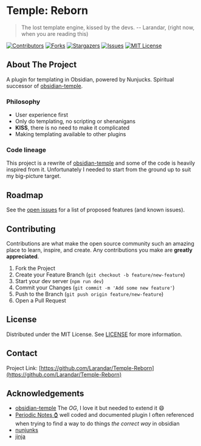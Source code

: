 # Temple: Reborn

> The lost template engine, kissed by the devs.
> -- Larandar, (right now, when you are reading this)

<!-- PROJECT SHIELDS -->
[![Contributors][contributors-shield]][contributors-url]
[![Forks][forks-shield]][forks-url]
[![Stargazers][stars-shield]][stars-url]
[![Issues][issues-shield]][issues-url]
[![MIT License][license-shield]][license-url]

<!-- ABOUT THE PROJECT -->
## About The Project

A plugin for templating in Obsidian, powered by Nunjucks. Spiritual successor of
[obsidian-temple](https://github.com/garyng/obsidian-temple).

### Philosophy

- User experience first
- Only do templating, no scripting or shenanigans
- **KISS**, there is no need to make it complicated
- Making templating available to other plugins

### Code lineage

This project is a rewrite of [obsidian-temple](https://github.com/garyng/obsidian-temple) and some
of the code is heavily inspired from it. Unfortunately I needed to start from the ground up to suit
my big-picture target.

<!-- ROADMAP -->
## Roadmap

See the [open issues](https://github.com/Larandar/Temple-Reborn/issues) for a list of proposed
features (and known issues).

<!-- CONTRIBUTING -->
## Contributing

Contributions are what make the open source community such an amazing place to learn, inspire, and
create. Any contributions you make are **greatly appreciated**.

1. Fork the Project
2. Create your Feature Branch (`git checkout -b feature/new-feature`)
3. Start your dev server (`npm run dev`)
4. Commit your Changes (`git commit -m 'Add some new feature'`)
5. Push to the Branch (`git push origin feature/new-feature`)
6. Open a Pull Request

<!-- LICENSE -->
## License

Distributed under the MIT License. See [LICENSE](https://github.com/Larandar/Temple-Reborn/LICENSE.md)
for more information.

<!-- CONTACT -->
## Contact

Project Link: [https://github.com/Larandar/Temple-Reborn](https://github.com/Larandar/Temple-Reborn)

<!-- ACKNOWLEDGEMENTS -->
## Acknowledgements

- [obsidian-temple](https://github.com/garyng/obsidian-temple) The _OG_, I love it but needed to extend it 😄
- [Periodic Notes ⌚](https://github.com/liamcain/obsidian-periodic-notes) well coded and documented plugin
  I often referenced when trying to find a way to do things _the correct way_ in obsidian
- [nunjunks](https://github.com/mozilla/nunjucks)
- [jinja](https://jinja.palletsprojects.com/)

<!-- MARKDOWN LINKS & IMAGES -->
<!-- https://www.markdownguide.org/basic-syntax/#reference-style-links -->
[contributors-shield]: https://img.shields.io/github/contributors/Larandar/Temple-Reborn.svg?style=for-the-badge
[contributors-url]: https://github.com/Larandar/Temple-Reborn/graphs/contributors
[forks-shield]: https://img.shields.io/github/forks/Larandar/Temple-Reborn.svg?style=for-the-badge
[forks-url]: https://github.com/Larandar/Temple-Reborn/network/members
[stars-shield]: https://img.shields.io/github/stars/Larandar/Temple-Reborn.svg?style=for-the-badge
[stars-url]: https://github.com/Larandar/Temple-Reborn/stargazers
[issues-shield]: https://img.shields.io/github/issues/Larandar/Temple-Reborn.svg?style=for-the-badge
[issues-url]: https://github.com/Larandar/Temple-Reborn/issues
[license-shield]: https://img.shields.io/github/license/Larandar/Temple-Reborn.svg?style=for-the-badge
[license-url]: https://github.com/Larandar/Temple-Reborn/blob/master/LICENSE.txt
